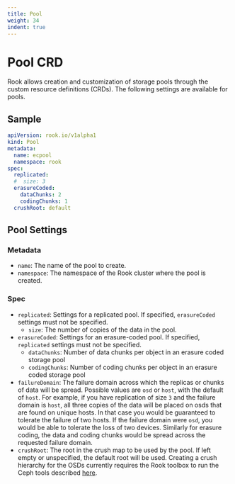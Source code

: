 ```yaml
---
title: Pool
weight: 34
indent: true
---
```


# Pool CRD

Rook allows creation and customization of storage pools through the custom resource definitions (CRDs). The following settings are available
for pools.

## Sample

```yaml
apiVersion: rook.io/v1alpha1
kind: Pool
metadata:
  name: ecpool
  namespace: rook
spec:
  replicated:
  #  size: 3
  erasureCoded:
    dataChunks: 2
    codingChunks: 1
  crushRoot: default
```

## Pool Settings

### Metadata

- `name`: The name of the pool to create.
- `namespace`: The namespace of the Rook cluster where the pool is created.

### Spec

- `replicated`: Settings for a replicated pool. If specified, `erasureCoded` settings must not be specified.
  - `size`: The number of copies of the data in the pool.
- `erasureCoded`: Settings for an erasure-coded pool. If specified, `replicated` settings must not be specified.
  - `dataChunks`: Number of data chunks per object in an erasure coded storage pool
  - `codingChunks`: Number of coding chunks per object in an erasure coded storage pool
- `failureDomain`: The failure domain across which the replicas or chunks of data will be spread. Possible values are `osd` or `host`, 
with the default of `host`.   For example, if you have replication of size `3` and the failure domain is `host`, all three copies of the data will be 
placed on osds that are found on unique hosts. In that case you would be guaranteed to tolerate the failure of two hosts. If the failure domain were `osd`, 
you would be able to tolerate the loss of two devices. Similarly for erasure coding, the data and coding chunks would be spread across the requested failure domain.
- `crushRoot`: The root in the crush map to be used by the pool. If left empty or unspecified, the default root will be used. Creating a crush hierarchy for the OSDs currently requires the Rook toolbox to run the Ceph tools described [here](http://docs.ceph.com/docs/master/rados/operations/crush-map/#modifying-the-crush-map). 
